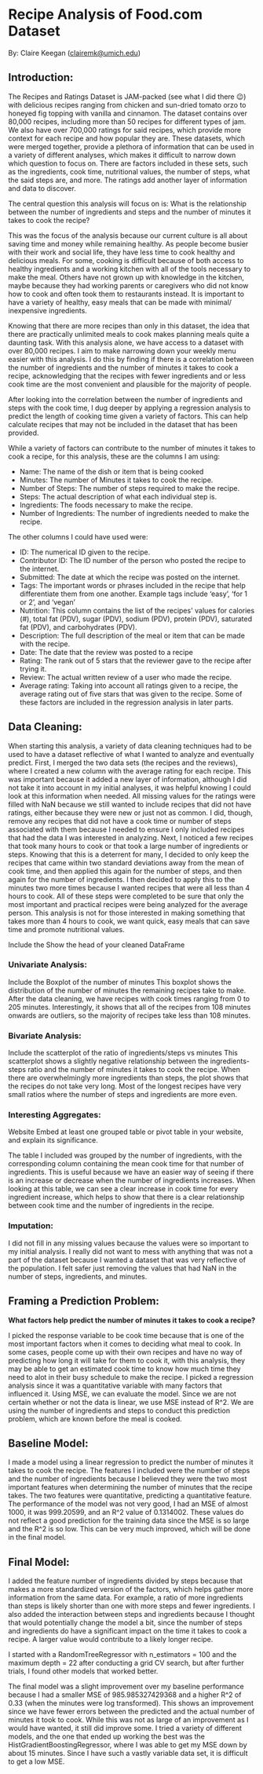 # Recipe Analysis of Food.com Dataset
By: Claire Keegan (clairemk@umich.edu)

## Introduction:
The Recipes and Ratings Dataset is JAM-packed (see what I did there 😉) with delicious recipes ranging from chicken and sun-dried tomato orzo to honeyed fig topping with vanilla and cinnamon. The dataset contains over 80,000 recipes, including more than 50 recipes for different types of jam. We also have over 700,000 ratings for said recipes, which provide more context for each recipe and how popular they are. These datasets, which were
merged together, provide a plethora of information that can be used in a variety of different analyses, which makes it difficult to narrow down which question to focus on. There are factors included in these sets, such as the ingredients, cook time, nutritional values, the number of steps, what the said steps are, and more. The ratings add another layer of information and data to discover. 

The central question this analysis will focus on is: What is the relationship between the number of ingredients and steps and the number of minutes it takes to cook the recipe?

This was the focus of the analysis because our current culture is all about saving time and money while remaining healthy. As people become busier with their work and social life, they have less time to cook healthy and delicious meals. For some, cooking is difficult because of both access to healthy ingredients and a working kitchen with all of the tools necessary to make the meal. Others have not grown up with knowledge in the kitchen, maybe because they had working parents or caregivers who did not know how to cook and often took them to restaurants instead.  It is important to have a variety of healthy, easy meals that can be made with minimal/ inexpensive ingredients.

Knowing that there are more recipes than only in this dataset, the idea that there are practically unlimited meals to cook makes planning meals quite a daunting task. With this analysis alone, we have access to a dataset with over 80,000 recipes. I aim to make narrowing down your weekly menu easier with this analysis. I do this by finding if there is a correlation between the number of ingredients and the number of minutes it takes to cook a recipe, acknowledging that the recipes with fewer ingredients and or less cook time are the most convenient and plausible for the majority of people. 

After looking into the correlation between the number of ingredients and steps with the cook time, I dug deeper by applying a regression analysis to predict the length of cooking time given a variety of factors. This can help calculate recipes that may not be included in the dataset that has been provided. 

While a variety of factors can contribute to the number of minutes it takes to cook a recipe, for this analysis, these are the columns I am using:
- Name: The name of the dish or item that is being cooked
- Minutes: The number of Minutes it takes to cook the recipe.
- Number of Steps: The number of steps required to make the recipe.
- Steps: The actual description of what each individual step is.
- Ingredients: The foods necessary to make the recipe.
- Number of Ingredients: The number of ingredients needed to make the recipe.

The other columns I could have used were:
- ID: The numerical ID given to the recipe.
- Contributor ID: The ID number of the person who posted the recipe to the internet.
- Submitted: The date at which the recipe was posted on the internet.
- Tags: The important words or phrases included in the recipe that help differentiate them from one another. Example tags include ‘easy’, ‘for 1 or 2’, and  ‘vegan’
- Nutrition: This column contains the list of the recipes' values for calories (#), total fat (PDV), sugar (PDV), sodium (PDV), protein (PDV), saturated fat (PDV), and carbohydrates (PDV).
- Description: The full description of the meal or item that can be made with the recipe.
- Date: The date that the review was posted to a recipe
- Rating: The rank out of 5 stars that the reviewer gave to the recipe after trying it.
- Review: The actual written review of a user who made the recipe.
- Average rating: Taking into account all ratings given to a recipe, the average rating out of five stars that was given to the recipe.
Some of these factors are included in the regression analysis in later parts. 



## Data Cleaning:

When starting this analysis, a variety of data cleaning techniques had to be used to have a dataset reflective of what I wanted to analyze and eventually predict. First, I merged the two data sets (the recipes and the reviews), where I created a new column with the average rating for each recipe. This was important because it added a new layer of information, although I did not take it into account in my initial analyses, it was helpful knowing I could look at this information when needed. All missing values for the ratings were filled with NaN because we still wanted to include recipes that did not have ratings, either because they were new or just not as common.  I did, though, remove any recipes that did not have a cook time or number of steps associated with them because I needed to ensure I only included recipes that had the data I was interested in analyzing. Next, I noticed a few recipes that took many hours to cook or that took a large number of ingredients or steps. Knowing that this is a deterrent for many, I decided to only keep the recipes that came within two standard deviations away from the mean of cook time, and then applied this again for the number of steps, and then again for the number of ingredients. I then decided to apply this to the minutes two more times because I wanted recipes that were all less than 4 hours to cook. All of these steps were completed to be sure that only the most important and practical recipes were being analyzed for the average person. This analysis is not for those interested in making something that takes more than 4 hours to cook, we want quick, easy meals that can save time and promote nutritional values.

Include the Show the head of your cleaned DataFrame

### Univariate Analysis: 

Include the Boxplot of the number of minutes
This boxplot shows the distribution of the number of minutes the remaining recipes take to make. After the data cleaning, we have recipes with cook times ranging from 0 to 205 minutes. Interestingly, it shows that all of the recipes from 108 minutes onwards are outliers, so the majority of recipes take less than 108 minutes.

### Bivariate Analysis:

Include the scatterplot of the ratio of ingredients/steps vs minutes 
This scatterplot shows a slightly negative relationship between the ingredients-steps ratio and the number of minutes it takes to cook the recipe. When there are overwhelmingly more ingredients than steps, the plot shows that the recipes do not take very long. Most of the longest recipes have very small ratios where the number of steps and ingredients are more even.

### Interesting Aggregates:

Website Embed at least one grouped table or pivot table in your website, and explain its significance.

The table I included was grouped by the number of ingredients, with the corresponding column containing the mean cook time for that number of ingredients. This is useful because we have an easier way of seeing if there is an increase or decrease when the number of ingredients increases. When looking at this table, we can see a clear increase in cook time for every ingredient increase, which helps to show that there is a clear relationship between cook time and the number of ingredients in the recipe.

### Imputation:

I did not fill in any missing values because the values were so important to my initial analysis. I really did not want to mess with anything that was not a part of the dataset because I wanted a dataset that was very reflective of the population. I felt safer just removing the values that had NaN in the number of steps, ingredients, and minutes. 

## Framing a Prediction Problem:

**What factors help predict the number of minutes it takes to cook a recipe?**

I picked the response variable to be cook time because that is one of the most important factors when it comes to deciding what meal to cook. In some cases, people come up with their own recipes and have no way of predicting how long it will take for them to cook it, with this analysis, they may be able to get an estimated cook time to know how much time they need to alot in their busy schedule to make the recipe. I picked a regression analysis since it was a quantitative variable with many factors that influenced it. Using MSE, we can evaluate the model. Since we are not certain whether or not the data is linear, we use MSE instead of R^2. We are using the number of ingredients and steps to conduct this prediction problem, which are known before the meal is cooked. 


## Baseline Model:

I made a model using a linear regression to predict the number of minutes it takes to cook the recipe. The features I included were the number of steps and the number of ingredients because I believed they were the two most important features when determining the number of minutes that the recipe takes. The two features were quantitative, predicting a quantitative feature. The performance of the model was not very good, I had an MSE of almost 1000, it was 999.20599, and an R^2 value of 0.1314002. These values do not reflect a good prediction for the training data since the MSE is so large and the R^2 is so low. This can be very much improved, which will be done in the final model. 

 

## Final Model:

I added the feature number of ingredients divided by steps because that makes a more standardized version of the factors, which helps gather more information from the same data. For example, a ratio of more ingredients than steps is likely shorter than one with more steps and fewer ingredients. I also added the interaction between steps and ingredients because I thought that would potentially change the model a bit, since the number of steps and ingredients do have a significant impact on the time it takes to cook a recipe. A larger value would contribute to a likely longer recipe.

I started with a RandomTreeRegressor with n_estimators = 100 and the maximum depth = 22 after conducting a grid CV search, but after further trials, I found other models that worked better. 


The final model was a slight improvement over my baseline performance because I had a smaller MSE of 985.985327429368 and a higher R^2 of 0.33 (when the minutes were log transformed). This shows an improvement since we have fewer errors between the predicted and the actual number of minutes it took to cook. While this was not as large of an improvement as I would have wanted, it still did improve some. I tried a variety of different models, and the one that ended up working the best was the HistGradientBoostingRegressor, where I was able to get my MSE down by about 15 minutes. Since I have such a vastly variable data set, it is difficult to get a low MSE.
